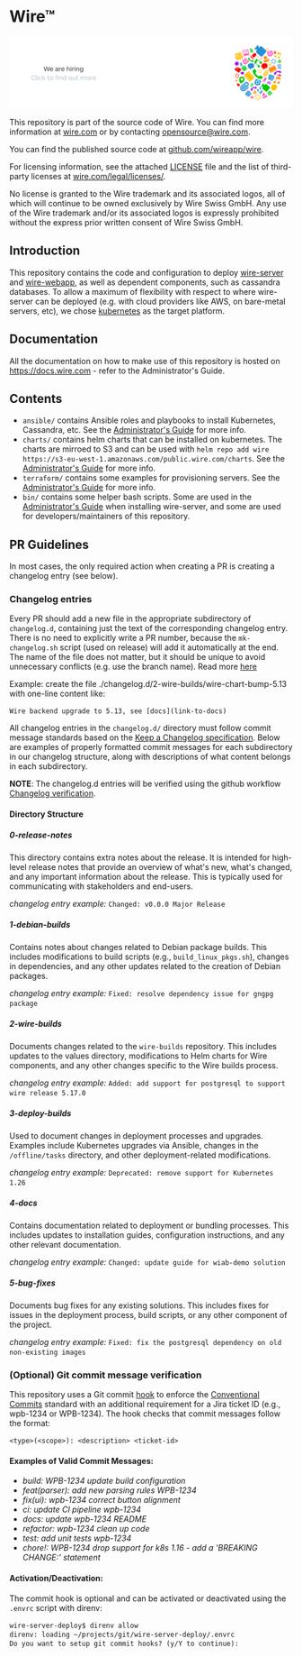 # Wire™

[![Wire logo](https://github.com/wireapp/wire/blob/master/assets/header-small.png?raw=true)](https://wire.com/jobs/)

This repository is part of the source code of Wire. You can find more information at [wire.com](https://wire.com) or by contacting opensource@wire.com.

You can find the published source code at [github.com/wireapp/wire](https://github.com/wireapp/wire).

For licensing information, see the attached [LICENSE](LICENSE) file and the list of third-party licenses at [wire.com/legal/licenses/](https://wire.com/legal/licenses/).

No license is granted to the Wire trademark and its associated logos, all of which will continue to be owned exclusively by Wire Swiss GmbH. Any use of the Wire trademark and/or its associated logos is expressly prohibited without the express prior written consent of Wire Swiss GmbH.

## Introduction

This repository contains the code and configuration to deploy [wire-server](https://github.com/wireapp/wire-server) and [wire-webapp](https://github.com/wireapp/wire-webapp), as well as dependent components, such as cassandra databases. To allow a maximum of flexibility with respect to where wire-server can be deployed (e.g. with cloud providers like AWS, on bare-metal servers, etc), we chose [kubernetes](https://kubernetes.io/) as the target platform.

## Documentation

All the documentation on how to make use of this repository is hosted on https://docs.wire.com - refer to the Administrator's Guide.

## Contents

* `ansible/` contains Ansible roles and playbooks to install Kubernetes, Cassandra, etc. See the [Administrator's Guide](https://docs.wire.com) for more info.
* `charts/` contains helm charts that can be installed on kubernetes. The charts are mirroed to S3 and can be used with `helm repo add wire https://s3-eu-west-1.amazonaws.com/public.wire.com/charts`. See the [Administrator's Guide](https://docs.wire.com) for more info.
* `terraform/` contains some examples for provisioning servers. See the [Administrator's Guide](https://docs.wire.com) for more info.
* `bin/` contains some helper bash scripts. Some are used in the [Administrator's Guide](https://docs.wire.com) when installing wire-server, and some are used for developers/maintainers of this repository.

## PR Guidelines

In most cases, the only required action when creating a PR is creating a changelog entry (see below).

### Changelog entries

Every PR should add a new file in the appropriate subdirectory of `changelog.d`, containing just the text of the corresponding changelog entry. There is no need to explicitly write a PR number, because the `mk-changelog.sh` script (used on release) will add it automatically at the end. The name of the file does not matter, but it should be unique to avoid unnecessary conflicts (e.g. use the branch name). Read more [here](https://docs.wire.com/developer/developer/changelog.html)

Example: create the file ./changelog.d/2-wire-builds/wire-chart-bump-5.13 with one-line content like:
```
Wire backend upgrade to 5.13, see [docs](link-to-docs) 
```

All changelog entries in the `changelog.d/` directory must follow commit message standards based on the [Keep a Changelog specification](https://keepachangelog.com/en/1.1.0/). Below are examples of properly formatted commit messages for each subdirectory in our changelog structure, along with descriptions of what content belongs in each subdirectory. 

**NOTE**: The changelog.d entries will be verified using the github workflow [Changelog verification](.github/workflows/changelog-verify.yml).

#### Directory Structure

##### 0-release-notes
This directory contains extra notes about the release. It is intended for high-level release notes that provide an overview of what's new, what's changed, and any important information about the release. This is typically used for communicating with stakeholders and end-users.

*changelog entry example:* `Changed: v0.0.0 Major Release`

##### 1-debian-builds
Contains notes about changes related to Debian package builds. This includes modifications to build scripts (e.g., `build_linux_pkgs.sh`), changes in dependencies, and any other updates related to the creation of Debian packages.

*changelog entry example:* `Fixed: resolve dependency issue for gngpg package`

##### 2-wire-builds
Documents changes related to the `wire-builds` repository. This includes updates to the values directory, modifications to Helm charts for Wire components, and any other changes specific to the Wire builds process.

*changelog entry example:* `Added: add support for postgresql to support wire release 5.17.0`

##### 3-deploy-builds
Used to document changes in deployment processes and upgrades. Examples include Kubernetes upgrades via Ansible, changes in the `/offline/tasks` directory, and other deployment-related modifications.

*changelog entry example:* `Deprecated: remove support for Kubernetes 1.26`

##### 4-docs
Contains documentation related to deployment or bundling processes. This includes updates to installation guides, configuration instructions, and any other relevant documentation.

*changelog entry example:* `Changed: update guide for wiab-demo solution`

##### 5-bug-fixes
Documents bug fixes for any existing solutions. This includes fixes for issues in the deployment process, build scripts, or any other component of the project.

*changelog entry example:* `Fixed: fix the postgresql dependency on old non-existing images`

### (Optional) Git commit message verification
This repository uses a Git commit [hook](./.git-hooks/commit-msg) to enforce the [Conventional Commits](https://www.conventionalcommits.org/en/v1.0.0/) standard with an additional requirement for a Jira ticket ID (e.g., wpb-1234 or WPB-1234). The hook checks that commit messages follow the format:

```
<type>(<scope>): <description> <ticket-id> 
```

#### Examples of Valid Commit Messages:
- *build: WPB-1234 update build configuration*
- *feat(parser): add new parsing rules WPB-1234*
- *fix(ui): wpb-1234 correct button alignment*
- *ci: update CI pipeline wpb-1234*
- *docs: update wpb-1234 README*
- *refactor: wpb-1234 clean up code*
- *test: add unit tests wpb-1234*
- *chore!: WPB-1234 drop support for k8s 1.16 - add a 'BREAKING CHANGE:' statement*

#### Activation/Deactivation:
The commit hook is optional and can be activated or deactivated using the `.envrc` script with direnv:
```
wire-server-deploy$ direnv allow
direnv: loading ~/projects/git/wire-server-deploy/.envrc
Do you want to setup git commit hooks? (y/Y to continue):
```
